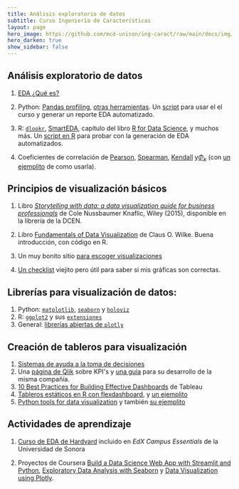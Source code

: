 ```yaml
---
title: Análisis exploratorio de datos 
subtitle: Curso Ingeniería de Características
layout: page
hero_image: https://github.com/mcd-unison/ing-caract/raw/main/docs/img/eda-banner.jpg
hero_darken: true
show_sidebar: false 
---
```


## Análisis exploratorio de datos

1. [EDA ¿Qué es?](https://github.com/mcd-unison/ing-caract/raw/main/slides/exploratoryGraphs.pdf)
   
2. Python: [Pandas profiling](https://github.com/pandas-profiling/pandas-profiling), [otras herramientas](https://medium.com/spatial-data-science/4-tools-to-speed-up-exploratory-data-analysis-eda-in-python-e240ebcd18de). Un [script](https://github.com/mcd-unison/ing-caract/raw/main/ejemplos/eda/p-profile-en-script.py) para usar el el curso y generar un reporte EDA automatizado.
   
3. R: [`dlookr`](https://cran.r-project.org/web/packages/dlookr/vignettes/EDA.html), [SmartEDA](https://github.com/daya6489/SmartEDA), capítulo del libro [R for Data Science](https://r4ds.had.co.nz/exploratory-data-analysis.html), y muchos más. Un [script en R](https://github.com/mcd-unison/ing-caract/raw/main/ejemplos/eda/eda-sin-dolor.R) para probar con la generación de EDA automatizados.

4. Coeficientes de correlación de [Pearson](https://en.wikipedia.org/wiki/Pearson_correlation_coefficient), [Spearman](https://en.wikipedia.org/wiki/Spearman%27s_rank_correlation_coefficient), [Kendall](https://en.wikipedia.org/wiki/Kendall_rank_correlation_coefficient) y[$\Phi_k$](https://phik.readthedocs.io/en/latest/index.html) (con [un ejemplito](https://github.com/KaveIO/PhiK/blob/master/phik/notebooks/phik_tutorial_basic.ipynb) de como usarla).


## Principios de visualización básicos

1. Libro [*Storytelling with data: a data visualization guide for business professionals*](https://www.storytellingwithdata.com)
de Cole Nussbaumer Knaflic, Wiley (2015), disponible en la librería de la DCEN.

2. Libro [Fundamentals of Data Visualization](https://clauswilke.com/dataviz/) de Claus O. Wilke. Buena introducción, con código en R.

3. Un muy bonito sitio [para escoger visualizaciones](https://datavizproject.com/#)

3. [Un checklist](https://github.com/mcd-unison/ing-caract/raw/main/pdf/DataVizChecklist.pdf) viejito pero útil para saber si mis gráficas son correctas.


## Librerías para visualización de datos:

1. Python: [`matplotlib`](https://matplotlib.org/), [`seaborn`](https://seaborn.pydata.org/index.html) y [`holoviz`](https://holoviz.org)
2. R: [`ggplot2`](https://ggplot2.tidyverse.org/) y sus [`extensiones`](https://exts.ggplot2.tidyverse.org/gallery/)
3. General: [librerías abiertas de `plotly`](https://plotly.com/graphing-libraries/)


## Creación de tableros para visualización 

1. [Sistemas de ayuda a la toma de decisiones](https://github.com/mcd-unison/ing-caract/raw/main/slides/dss.pptx)
2. Una [página de Qlik](https://www.qlik.com/us/kpi) sobre KPI's y [una guía](https://github.com/mcd-unison/ing-caract/raw/main/pdf/eb-kpi-planning-guide-en.pdf) para su desarrollo de la misma compañía.
3. [10 Best Practices for Building Effective Dashboards](https://github.com/mcd-unison/ing-caract/raw/main/pdf/BestPracticesDashboards.pdf) de Tableau
4. [Tableros estáticos en R con flexdashboard](https://pkgs.rstudio.com/flexdashboard/index.html), y [un ejemplito](https://github.com/mcd-unison/ing-caract/raw/main/ejemplos/dashboards/flexmarkdown/dashboard.Rmd)
5. [Python tools for data visualization](https://pyviz.org) y también [su ejemplito](https://github.com/mcd-unison/ing-caract/raw/main/ejemplos/dashboards/jupyter-flex/dashboard-python.ipynb)

## Actividades de aprendizaje

1. [Curso de EDA de Hardvard](https://enterprise.edx.org/uni-sonora/course/HarvardX+PH125.2x) incluido en *EdX Campus Essentials* de la Universidad de Sonora

2. Proyectos de Coursera [Build a Data Science Web App with Streamlit and Python](https://www.coursera.org/programs/universidad-de-sonora-on-coursera-ggm7m/data-science/all-data-science?productId=ga5yHIcJEeqG6wra8eGWjw&productType=course&showMiniModal=true&source=browse), [Exploratory Data Analysis with Seaborn](https://www.coursera.org/programs/universidad-de-sonora-on-coursera-ggm7m/data-science/all-data-science?productId=p6Q7wxtgEeq7pQqHWtJNxQ&productType=course&showMiniModal=true&source=browse) y [Data Visualization using Plotly](https://www.coursera.org/programs/universidad-de-sonora-on-coursera-ggm7m/data-science/all-data-science?productId=e0wkbyH-EeymZwrrGHVoWw&productType=course&showMiniModal=true&source=browse).
